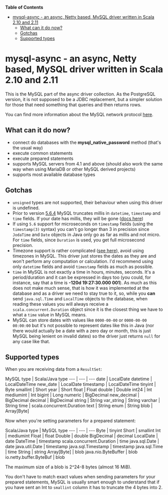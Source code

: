<!-- START doctoc generated TOC please keep comment here to allow auto update -->
<!-- DON'T EDIT THIS SECTION, INSTEAD RE-RUN doctoc TO UPDATE -->
**Table of Contents**

- [mysql-async - an async, Netty based, MySQL driver written in Scala 2.10 and 2.11](#mysql-async---an-async-netty-based-mysql-driver-written-in-scala-210)
	- [What can it do now?](#what-can-it-do-now)
	- [Gotchas](#gotchas)
	- [Supported types](#supported-types)

<!-- END doctoc generated TOC please keep comment here to allow auto update -->

# mysql-async - an async, Netty based, MySQL driver written in Scala 2.10 and 2.11

This is the MySQL part of the async driver collection. As the PostgreSQL version, it is not supposed to be a JDBC replacement, but a simpler solution for those that need something that queries and then returns rows.

You can find more information about the MySQL network protocol [here](http://dev.mysql.com/doc/internals/en/client-server-protocol.html).

## What can it do now?

* connect do databases with the **mysql_native_password** method (that's the usual way)
* execute common statements
* execute prepared statements
* supports MySQL servers from 4.1 and above (should also work the same way when using MariaDB or other MySQL derived projects)
* supports most available database types

## Gotchas

* `unsigned` types are not supported, their behaviour when using this driver is undefined.
* Prior to version [5.6.4](http://dev.mysql.com/doc/refman/5.6/en/fractional-seconds.html) MySQL truncates millis in `datetime`, `timestamp` and `time` fields. If your date has millis,
  they will be gone ([docs here](http://dev.mysql.com/doc/refman/5.0/en/fractional-seconds.html))
* If using `5.6` support for microseconds on `timestamp` fields (using the `timestamp(3)` syntax) you can't
  go longer than 3 in precision since `JodaTime` and `Date` objects in Java only go as far as millis and not micro.
  For `time` fields, since `Duration` is used, you get full microsecond precision.
* Timezone support is rather complicated ([see here](http://dev.mysql.com/doc/refman/5.5/en/time-zone-support.html)),
  avoid using timezones in MySQL. This driver just stores the dates as they are and won't perform any computation
  or calculation. I'd recommend using only `datetime` fields and avoid `timestamp` fields as much as possible.
* `time` in MySQL is not exactly a time in hours, minutes, seconds. It's a period/duration and it can be expressed in
  days too (you could, for instance, say that a time is __-120d 19:27:30.000 001__). As much as this does not make much
  sense, that is how it was implemented at the database and as a driver we need to stay true to it, so, while you
  **can** send `java.sql.Time` and `LocalTime` objects to the database, when reading these values you will always
  receive a `scala.concurrent.Duration` object since it is the closest thing we have to what a `time` value in MySQL means.
* MySQL can store dates with values like `0000-00-00` or `0000-00-00 00:00:00` but it's not possible to represent dates   like this in Java (nor there would actually be a date with a zero day or month, this is just MySQL being lenient on    invalid dates) so the driver just returns `null` for any case like that.

## Supported types

When you are receiving data from a `ResultSet`:

MySQL type | Scala/Java type
--- | --- | ---
date | LocalDate
datetime | LocalDateTime
new_date | LocalDate
timestamp | LocalDateTime
tinyint | Byte
smallint | Short
year | Short
float | Float
double | Double
int24 | Int
mediumint | Int
bigint | Long
numeric | BigDecimal
new_decimal | BigDecimal
decimal | BigDecimal
string | String
var_string | String
varchar | String
time | scala.concurrent.Duration
text | String
enum | String
blob | Array[Byte]

Now when you're setting parameters for a prepared statement:

Scala/Java type | MySQL type
--- | --- | ---
Byte | tinyint
Short | smallint
Int | mediumint
Float | float
Double | double
BigDecimal | decimal
LocalDate | date
DateTime | timestamp
scala.concurrent.Duration | time
java.sql.Date | date
java.util.Date | timestamp
java.sql.Timestamp | timestamp
java.sql.Time | time
String | string
Array[Byte] | blob
java.nio.ByteBuffer | blob
io.netty.buffer.ByteBuf | blob

The maximum size of a blob is 2^24-8 bytes (almost 16 MiB).

You don't have to match exact values when sending parameters for your prepared statements, MySQL is usually smart
enough to understand that if you have sent an Int to `smallint` column it has to truncate the 4 bytes into 2.

